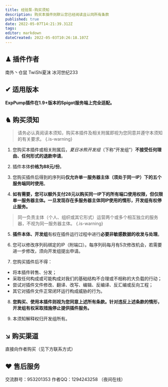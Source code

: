 ```yaml
---
title: 经验泵-购买须知
description: 购买本插件则默认您已经阅读且认同所有条款
published: true
date: 2022-05-07T14:21:39.312Z
tags: 
editor: markdown
dateCreated: 2022-05-03T10:26:18.107Z
---
```


## ♟ 插件作者
南外丶仓鼠
TwiShi夏沫 冰河世纪233

## ✔ 适用版本
**ExpPump插件在1.9+版本的Spigot服务端上完全适配。**

## ♞ 购买须知
> 请务必认真阅读本须知，购买本插件及相关附属即视为您同意并遵守本须知的有关要求。
{.is-warning}

1. 您购买本插件或相关附属后，*夏日冰熊开发组*（下称“开发组”）**不接受任何理由、任何形式的退款申请**。

2. 插件本体**价格为88元/份**。

3. 您购买插件后得到的序列码**仅允许单一服务器主体（须处于同一IP）下的五个服务端同时使用**。

4. **如有需要，您可以额外支付28元以购买同一IP下的所有端口使用权限，但仅限单一服务器主体。一旦发现存在多服务器主体同IP使用的情形，开发组有权停止服务。**

> 同一负责主体（个人、组织或其它形式）运营两个或多个相互独立的服务器，不视为同一服务器主体。
{.is-warning}

5. **插件本体、开发组**有权在插件运行过程中进行**必要非敏感数据的收发与处理**。

6. 您可以修改序列码绑定的IP（附端口）。每序列码每月有5次修改机会，若需要进一步修改，须向开发组提出申请。

7. 您购买插件后不得：
	
  - 将本插件转售、分发；
  - 采取任何构成或可能构成对我们的基础结构不合理或不相称的大负载的行动；
  - 尝试对插件文件修改、翻译、改写、编辑、反编译、反汇编或反向工程；
  - 其它对插件文件正常闭环运行构成威胁的行为。

8. **您购买、使用本插件则视为您同意上述所有条款。针对违反上述条款的情形，开发组有权采取措施停止提供插件服务。**

9. 本须知解释权归开发组所有。

## ↘ 购买渠道
直接向作者购买（见下方联系方式）

## ♥ 售后服务
交流群号：953201353
作者QQ：1294243258 （夜间在线）